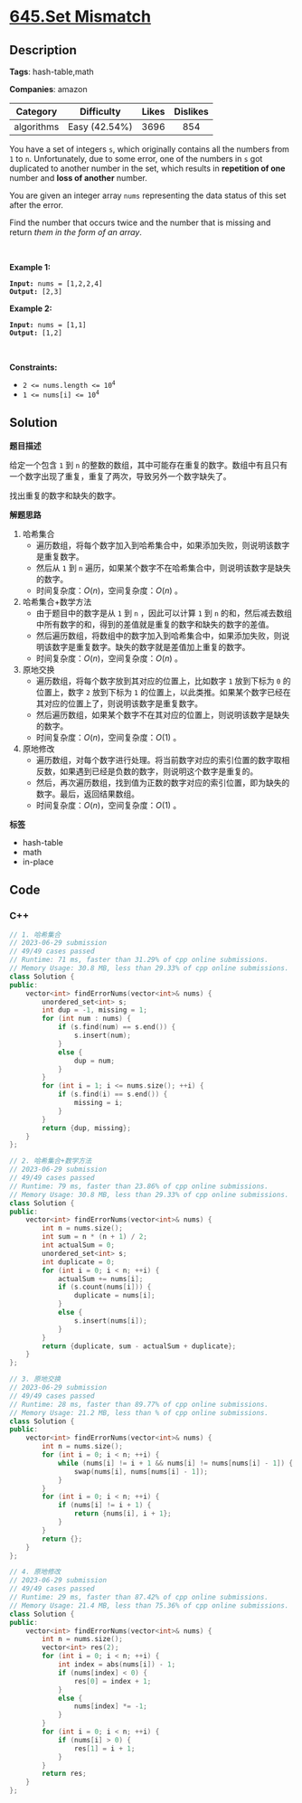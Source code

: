 # [645.Set Mismatch](https://leetcode.com/problems/set-mismatch/description/)

## Description

**Tags**: hash-table,math

**Companies**: amazon

|  Category  |  Difficulty   | Likes | Dislikes |
| :--------: | :-----------: | :---: | :------: |
| algorithms | Easy (42.54%) | 3696  |   854    |

<p>You have a set of integers <code>s</code>, which originally contains all the numbers from <code>1</code> to <code>n</code>. Unfortunately, due to some error, one of the numbers in <code>s</code> got duplicated to another number in the set, which results in <strong>repetition of one</strong> number and <strong>loss of another</strong> number.</p>
<p>You are given an integer array <code>nums</code> representing the data status of this set after the error.</p>
<p>Find the number that occurs twice and the number that is missing and return <em>them in the form of an array</em>.</p>
<p>&nbsp;</p>
<p><strong class="example">Example 1:</strong></p>
<pre><code><strong>Input:</strong> nums = [1,2,2,4]
<strong>Output:</strong> [2,3]</code></pre><p><strong class="example">Example 2:</strong></p>
<pre><code><strong>Input:</strong> nums = [1,1]
<strong>Output:</strong> [1,2]</code></pre>
<p>&nbsp;</p>
<p><strong>Constraints:</strong></p>
<ul>
  <li><code>2 &lt;= nums.length &lt;= 10<sup>4</sup></code></li>
  <li><code>1 &lt;= nums[i] &lt;= 10<sup>4</sup></code></li>
</ul>

## Solution

**题目描述**

给定一个包含 `1` 到 `n` 的整数的数组，其中可能存在重复的数字。数组中有且只有一个数字出现了重复，重复了两次，导致另外一个数字缺失了。

找出重复的数字和缺失的数字。

**解题思路**

1. 哈希集合
   - 遍历数组，将每个数字加入到哈希集合中，如果添加失败，则说明该数字是重复数字。
   - 然后从 `1` 到 `n` 遍历，如果某个数字不在哈希集合中，则说明该数字是缺失的数字。
   - 时间复杂度：$O(n)$，空间复杂度：$O(n)$ 。
2. 哈希集合+数学方法
   - 由于题目中的数字是从 `1` 到 `n` ，因此可以计算 `1` 到 `n` 的和，然后减去数组中所有数字的和，得到的差值就是重复的数字和缺失的数字的差值。
   - 然后遍历数组，将数组中的数字加入到哈希集合中，如果添加失败，则说明该数字是重复数字。缺失的数字就是差值加上重复的数字。
   - 时间复杂度：$O(n)$，空间复杂度：$O(n)$ 。
3. 原地交换
   - 遍历数组，将每个数字放到其对应的位置上，比如数字 `1` 放到下标为 `0` 的位置上，数字 `2` 放到下标为 `1` 的位置上，以此类推。如果某个数字已经在其对应的位置上了，则说明该数字是重复数字。
   - 然后遍历数组，如果某个数字不在其对应的位置上，则说明该数字是缺失的数字。
   - 时间复杂度：$O(n)$，空间复杂度：$O(1)$ 。
4. 原地修改
   - 遍历数组，对每个数字进行处理。将当前数字对应的索引位置的数字取相反数，如果遇到已经是负数的数字，则说明这个数字是重复的。
   - 然后，再次遍历数组，找到值为正数的数字对应的索引位置，即为缺失的数字。最后，返回结果数组。
   - 时间复杂度：$O(n)$，空间复杂度：$O(1)$ 。

**标签**

- hash-table
- math
- in-place

<!-- code start -->
## Code

### C++

```cpp
// 1. 哈希集合
// 2023-06-29 submission
// 49/49 cases passed
// Runtime: 71 ms, faster than 31.29% of cpp online submissions.
// Memory Usage: 30.8 MB, less than 29.33% of cpp online submissions.
class Solution {
public:
    vector<int> findErrorNums(vector<int>& nums) {
        unordered_set<int> s;
        int dup = -1, missing = 1;
        for (int num : nums) {
            if (s.find(num) == s.end()) {
                s.insert(num);
            }
            else {
                dup = num;
            }
        }
        for (int i = 1; i <= nums.size(); ++i) {
            if (s.find(i) == s.end()) {
                missing = i;
            }
        }
        return {dup, missing};
    }
};
```

```cpp
// 2. 哈希集合+数学方法
// 2023-06-29 submission
// 49/49 cases passed
// Runtime: 79 ms, faster than 23.86% of cpp online submissions.
// Memory Usage: 30.8 MB, less than 29.33% of cpp online submissions.
class Solution {
public:
    vector<int> findErrorNums(vector<int>& nums) {
        int n = nums.size();
        int sum = n * (n + 1) / 2;
        int actualSum = 0;
        unordered_set<int> s;
        int duplicate = 0;
        for (int i = 0; i < n; ++i) {
            actualSum += nums[i];
            if (s.count(nums[i])) {
                duplicate = nums[i];
            }
            else {
                s.insert(nums[i]);
            }
        }
        return {duplicate, sum - actualSum + duplicate};
    }
};
```

```cpp
// 3. 原地交换
// 2023-06-29 submission
// 49/49 cases passed
// Runtime: 28 ms, faster than 89.77% of cpp online submissions.
// Memory Usage: 21.2 MB, less than % of cpp online submissions.
class Solution {
public:
    vector<int> findErrorNums(vector<int>& nums) {
        int n = nums.size();
        for (int i = 0; i < n; ++i) {
            while (nums[i] != i + 1 && nums[i] != nums[nums[i] - 1]) {
                swap(nums[i], nums[nums[i] - 1]);
            }
        }
        for (int i = 0; i < n; ++i) {
            if (nums[i] != i + 1) {
                return {nums[i], i + 1};
            }
        }
        return {};
    }
};
```

```cpp
// 4. 原地修改
// 2023-06-29 submission
// 49/49 cases passed
// Runtime: 29 ms, faster than 87.42% of cpp online submissions.
// Memory Usage: 21.4 MB, less than 75.36% of cpp online submissions.
class Solution {
public:
    vector<int> findErrorNums(vector<int>& nums) {
        int n = nums.size();
        vector<int> res(2);
        for (int i = 0; i < n; ++i) {
            int index = abs(nums[i]) - 1;
            if (nums[index] < 0) {
                res[0] = index + 1;
            }
            else {
                nums[index] *= -1;
            }
        }
        for (int i = 0; i < n; ++i) {
            if (nums[i] > 0) {
                res[1] = i + 1;
            }
        }
        return res;
    }
};
```

<!-- code end -->
